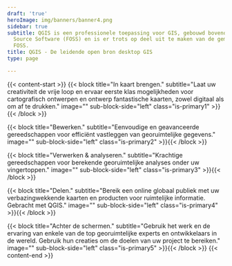 ```yaml
---
draft: 'true'
heroImage: img/banners/banner4.png
sidebar: true
subtitle: QGIS is een professionele toepassing voor GIS, gebouwd bovenop Free en Open
  Source Software (FOSS) en is er trots op deel uit te maken van de gemeenschap van
  FOSS.
title: QGIS - De leidende open bron desktop GIS
type: page

---
```

{{< content-start >}} {{< block title="In kaart brengen." subtitle="Laat uw creativiteit de vrije loop en ervaar eerste klas mogelijkheden voor cartografisch ontwerpen en ontwerp fantastische kaarten, zowel digitaal als om af te drukken." image="" sub-block-side="left" class="is-primary1" >}}{{< /block >}}

{{< block title="Bewerken." subtitle="Eenvoudige en geavanceerde gereedschappen voor efficiënt vastleggen van georuimtelijke gegevens." image="" sub-block-side="left" class="is-primary2" >}}{{< /block >}}

{{< block title="Verwerken & analyseren." subtitle="Krachtige gereedschappen voor berekende georuimtelijke analyses onder uw vingertoppen." image="" sub-block-side="left" class="is-primary3" >}}{{< /block >}}

{{< block title="Delen." subtitle="Bereik een online globaal publiek met uw verbazingwekkende kaarten en producten voor ruimtelijke informatie. Gebracht met QGIS." image="" sub-block-side="left" class="is-primary4" >}}{{< /block >}}

{{< block title="Achter de schermen." subtitle="Gebruik het werk en de ervaring van enkele van de top georuimtelijke experts en ontwikkelaars in de wereld. Gebruik hun creaties om de doelen van uw project te bereiken." image="" sub-block-side="left" class="is-primary5" >}}{{< /block >}} {{< content-end >}}
